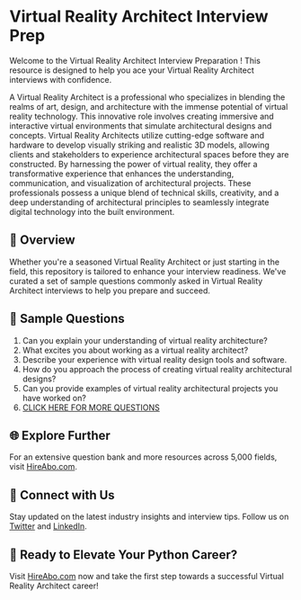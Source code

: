 # Virtual Reality Architect Interview Prep

Welcome to the Virtual Reality Architect Interview Preparation ! This resource is designed to help you ace your Virtual Reality Architect interviews with confidence.

A Virtual Reality Architect is a professional who specializes in blending the realms of art, design, and architecture with the immense potential of virtual reality technology. This innovative role involves creating immersive and interactive virtual environments that simulate architectural designs and concepts. Virtual Reality Architects utilize cutting-edge software and hardware to develop visually striking and realistic 3D models, allowing clients and stakeholders to experience architectural spaces before they are constructed. By harnessing the power of virtual reality, they offer a transformative experience that enhances the understanding, communication, and visualization of architectural projects. These professionals possess a unique blend of technical skills, creativity, and a deep understanding of architectural principles to seamlessly integrate digital technology into the built environment.

## 🚀 Overview

Whether you're a seasoned Virtual Reality Architect or just starting in the field, this repository is tailored to enhance your interview readiness. We've curated a set of sample questions commonly asked in Virtual Reality Architect interviews to help you prepare and succeed.

## 📝 Sample Questions

1. Can you explain your understanding of virtual reality architecture?
2. What excites you about working as a virtual reality architect?
3. Describe your experience with virtual reality design tools and software.
4. How do you approach the process of creating virtual reality architectural designs?
5. Can you provide examples of virtual reality architectural projects you have worked on?
6. [CLICK HERE FOR MORE QUESTIONS](https://hireabo.com/job/6_3_24/Virtual%20Reality%20Architect)

## 🌐 Explore Further

For an extensive question bank and more resources across 5,000 fields, visit [HireAbo.com](https://www.hireabo.com).

## 📱 Connect with Us

Stay updated on the latest industry insights and interview tips. Follow us on [Twitter](https://twitter.com/hireabo) and [LinkedIn](https://www.linkedin.com/in/hire-abo-3609972a8/).

## 🚀 Ready to Elevate Your Python Career?

Visit [HireAbo.com](https://www.hireabo.com) now and take the first step towards a successful Virtual Reality Architect career!